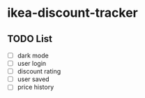 # ikea-discount-tracker

## TODO List

- [ ] dark mode
- [ ] user login
- [ ] discount rating
- [ ] user saved
- [ ] price history
